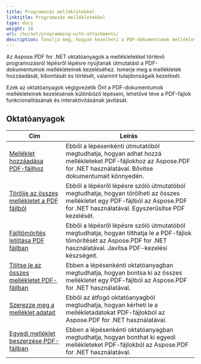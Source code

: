 ```yaml
---
title: Programozás mellékletekkel
linktitle: Programozás mellékletekkel
type: docs
weight: 18
url: /hu/net/programming-with-attachments/
description: Tanulja meg, hogyan kezelheti a PDF-dokumentumok mellékleteit, beleértve azok hozzáadását, kibontását és törlését a PDF-fájlok funkcionalitásának javítása érdekében.
---
```

Az Aspose.PDF for .NET oktatóanyagok a mellékletekkel történő programozásról lépésről lépésre nyújtanak útmutatást a PDF-dokumentumok mellékleteinek kezeléséhez. Ismerje meg a mellékletek hozzáadását, kibontását és törlését, valamint tulajdonságaik kezelését.

Ezek az oktatóanyagok végigvezetik Önt a PDF-dokumentumok mellékleteinek kezelésének különböző lépésein, lehetővé téve a PDF-fájlok funkcionalitásának és interaktivitásának javítását.

## Oktatóanyagok
| Cím | Leírás |
| --- | --- | 
| [Melléklet hozzáadása PDF-fájlhoz](./add-attachment/) | Ebből a lépésenkénti útmutatóból megtudhatja, hogyan adhat hozzá mellékleteket PDF-fájlokhoz az Aspose.PDF for .NET használatával. Bővítse dokumentumait könnyedén. |  
| [Törölje az összes mellékletet a PDF fájlból](./delete-all-attachments/) | Ebből a lépésről lépésre szóló útmutatóból megtudhatja, hogyan törölheti az összes mellékletet egy PDF-fájlból az Aspose.PDF for .NET használatával. Egyszerűsítse PDF kezelését. |  
| [Fájltömörítés letiltása PDF fájlban](./disable-files-compression/) | Ebből a lépésről lépésre szóló útmutatóból megtudhatja, hogyan tilthatja le a PDF-fájlok tömörítését az Aspose.PDF for .NET használatával. Javítsa PDF-kezelési készségeit. |  
| [Töltse le az összes mellékletet PDF-fájlban](./get-all-the-attachments/) | Ebben a lépésenkénti oktatóanyagban megtudhatja, hogyan bontsa ki az összes mellékletet egy PDF-fájlból az Aspose.PDF for .NET használatával. |  
| [Szerezze meg a melléklet adatait](./get-attachment-info/) | Ebből az átfogó oktatóanyagból megtudhatja, hogyan kérheti le a mellékletadatokat PDF-fájlokból az Aspose.PDF for .NET használatával. |  
| [Egyedi melléklet beszerzése PDF-fájlban](./get-individual-attachment/) | Ebben a lépésenkénti oktatóanyagban megtudhatja, hogyan bonthat ki egyedi mellékleteket PDF-fájlokból az Aspose.PDF for .NET használatával.  |  